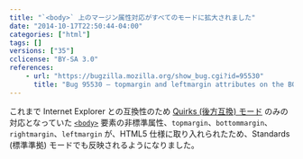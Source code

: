 ```yaml
---
title: "`<body>` 上のマージン属性対応がすべてのモードに拡大されました"
date: "2014-10-17T22:50:44-04:00"
categories: ["html"]
tags: []
versions: ["35"]
cclicense: "BY-SA 3.0"
references:
    - url: "https://bugzilla.mozilla.org/show_bug.cgi?id=95530"
      title: "Bug 95530 – topmargin and leftmargin attributes on the BODY element should be honored in all modes (not just Quirks mode)"
---
```

これまで Internet Explorer との互換性のため [Quirks (後方互換) モード](https://developer.mozilla.org/docs/Mozilla_Quirks_Mode_Behavior) のみの対応となっていた [`<body>`](https://developer.mozilla.org/docs/Web/HTML/Element/body) 要素の非標準属性、`topmargin`、`bottommargin`、`rightmargin`、`leftmargin` が、HTML5 仕様に取り入れられたため、Standards (標準準拠) モードでも反映されるようになりました。
